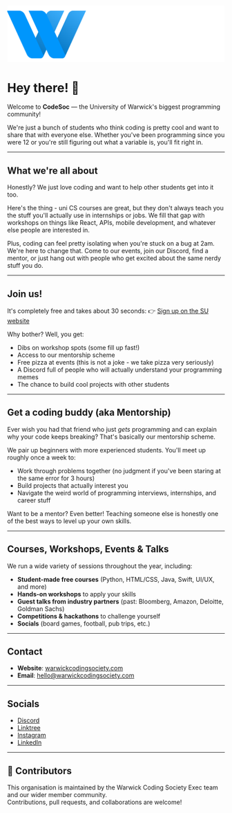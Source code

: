 <img src="/assets/codesoc.png" alt="Warwick Coding Society Logo" width="600"/>

# Hey there! 👋

Welcome to **CodeSoc** — the University of Warwick's biggest programming community!

We're just a bunch of students who think coding is pretty cool and want to share that with everyone else. Whether you've been programming since you were 12 or you're still figuring out what a variable is, you'll fit right in.

---

## What we're all about

Honestly? We just love coding and want to help other students get into it too.

Here's the thing - uni CS courses are great, but they don't always teach you the stuff you'll actually use in internships or jobs. We fill that gap with workshops on things like React, APIs, mobile development, and whatever else people are interested in.

Plus, coding can feel pretty isolating when you're stuck on a bug at 2am. We're here to change that. Come to our events, join our Discord, find a mentor, or just hang out with people who get excited about the same nerdy stuff you do.

---

## Join us!

It's completely free and takes about 30 seconds:
👉 [Sign up on the SU website](https://www.warwicksu.com/societies-sports/societies/warwickcodingsociety/)

Why bother? Well, you get:
- Dibs on workshop spots (some fill up fast!)
- Access to our mentorship scheme
- Free pizza at events (this is not a joke - we take pizza very seriously)
- A Discord full of people who will actually understand your programming memes
- The chance to build cool projects with other students  

---

## Get a coding buddy (aka Mentorship)

Ever wish you had that friend who just *gets* programming and can explain why your code keeps breaking? That's basically our mentorship scheme.

We pair up beginners with more experienced students. You'll meet up roughly once a week to:
- Work through problems together (no judgment if you've been staring at the same error for 3 hours)
- Build projects that actually interest you
- Navigate the weird world of programming interviews, internships, and career stuff

Want to be a mentor? Even better! Teaching someone else is honestly one of the best ways to level up your own skills.  

---

## Courses, Workshops, Events & Talks
We run a wide variety of sessions throughout the year, including:
- **Student-made free courses** (Python, HTML/CSS, Java, Swift, UI/UX, and more)  
- **Hands-on workshops** to apply your skills  
- **Guest talks from industry partners** (past: Bloomberg, Amazon, Deloitte, Goldman Sachs)  
- **Competitions & hackathons** to challenge yourself  
- **Socials** (board games, football, pub trips, etc.)  

---

## Contact
- **Website**: [warwickcodingsociety.com](https://www.warwickcodingsociety.com)  
- **Email**: hello@warwickcodingsociety.com

---

## Socials
- [Discord](https://discord.com/invite/FfhpyCdUT5)
- [Linktree](https://linktr.ee/wwcodesoc)  
- [Instagram](https://instagram.com/warwickcodingsociety)  
- [LinkedIn](https://www.linkedin.com/company/warwickcodingsociety)

---

## 👥 Contributors
This organisation is maintained by the Warwick Coding Society Exec team and our wider member community.  
Contributions, pull requests, and collaborations are welcome! 
